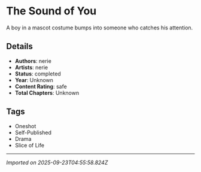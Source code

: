 # The Sound of You

A boy in a mascot costume bumps into someone who catches his attention.

## Details
- **Authors**: nerie
- **Artists**: nerie
- **Status**: completed
- **Year**: Unknown
- **Content Rating**: safe
- **Total Chapters**: Unknown

## Tags
- Oneshot
- Self-Published
- Drama
- Slice of Life

---
*Imported on 2025-09-23T04:55:58.824Z*
